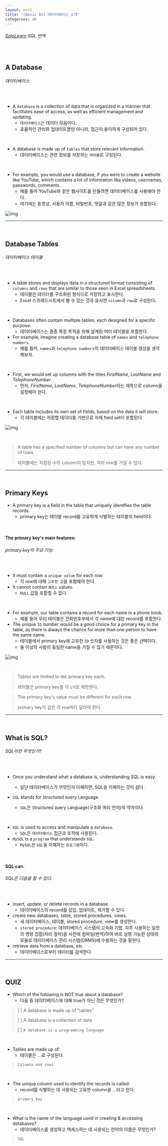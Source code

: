 ```yaml
---
layout: post
title: "(Basic 01) 데이터베이스 소개"
categories: db
---
```


###### [SoloLearn](https://www.sololearn.com/) SQL 번역

<br>

## A Database

###### 데이터베이스

<br>

- A `database` is a collection of data that is organized in a manner that facilitates ease of access, as well as efficient management and updating.
  - `데이터베이스`는 데이터 모음이다.
  - 효율적인 관리와 업데이트뿐만 아니라, 접근이 용이하게 구성되어 있다.

<br>

- A database is made up of `tables` that store relevant information.
  - 데이터베이스는 관련 정보를 저장하는 `테이블`로 구성된다.

<br>

- For example, you would use a database, if you were to create a website like YouTube, which contains a lot of information like videos, usernames, passwords, comments.
  - 예를 들어 YouTube와 같은 웹사이트를 만들려면 데이터베이스를 사용해야 한다.
  - 여기에는 동영상, 사용자 이름, 비밀번호, 댓글과 같은 많은 정보가 포함된다.

![img](/assets/img/sql-sololearn-basic-01-01.png)

------

<br>

## Database Tables

###### 데이터베이스 테이블

<br>

- A table stores and displays data in a structured format consisting of `columns` and `rows` that are similar to those seen in Excel spreadsheets.
  - 테이블은 데이터를 구조화된 형식으로 저장하고 표시한다.
  - Excel 스프레드시트에서 볼 수 있는 것과 유사한 `column`과 `row`로 구성된다.

<br>

- Databases often contain multiple tables, each designed for a specific purpose.
  - 데이터베이스는 종종 특정 목적을 위해 설계된 여러 테이블을 포함한다.
- For example, imagine creating a database table of `names` and `telephone numbers`.
  - 예를 들어, `names`과 `telephone numbers`의 데이터베이스 테이블 생성을 생각해보자.

<br>

- First, we would set up columns with the titles *FirstName*, *LastName* and *TelephoneNumber*.
  - 먼저, *FirstName*, *LastName*, *TelephoneNumber*라는 제목으로 column을 설정해야 한다.

<br>

- Each table includes its own set of fields, based on the data it will store.
  - 각 테이블에는 저장할 데이터를 기반으로 자체 field set이 포함된다.

![img](/assets/img/sql-sololearn-basic-01-02.png)

<br>

> A table has a specified number of columns but can have any number of rows.
>
> 테이블에는 지정된 수의 column이 있지만, 여러 row를 가질 수 있다.

------

<br>

## Primary Keys

- A primary key is a field in the table that uniquely identifies the table records.
  - primary key는 테이블 record를 고유하게 식별하는 테이블의 field이다.

<br>

#### The primary key's main features:

###### primary key의 주요 기능:

<br>

- It must contain a `unique value` for each row:
  - 각 row에 대해 `고유한 값`을 포함해야 한다.
- It cannot contain `NULL` values.
  - `NULL` 값을 포함할 수 없다.

<br>

- For example, our table contains a record for each name in a phone book.
  - 예를 들어 우리 테이블은 전화번호부에서 각 name에 대한 record를 포함한다.
- The unique `ID` number would be a good choice for a primary key in the table, as there is always the chance for more than one person to have the same name.
  - 테이블에서 primary key에 고유한 `ID` 숫자를 사용하는 것은 좋은 선택이다.
  - 둘 이상의 사람이 동일한 name을 가질 수 있기 때문이다.

![img](/assets/img/sql-sololearn-basic-01-03.png)

<br>

> Tables are limited to `ONE` primary key each.
>
> 테이블은 primary key를 각 `1개`로 제한한다.

> The primary key's value must be different for each row.
>
> primary key의 값은 각 row마다 달라야 한다.

------

<br>

## What is SQL?

###### SQL이란 무엇인가?

<br>

- Once you understand what a database is, understanding SQL is easy.
  - 일단 데이터베이스가 무엇인지 이해하면, SQL을 이해하는 것이 쉽다.

- `SQL` stands for `S`tructured `Q`uery `L`anguage.
  - `SQL`은 `S`tructured `Q`uery `L`anguage(구조화 쿼리 언어)의 약자이다.

<br>

- `SQL` is used to access and manipulate a `database`.
  - `SQL`은 `데이터베이스` 접근과 조작에 사용된다.
- `MySQL` is a `program` that understands `SQL`.
  - `MySQL`은 `SQL`을 이해하는 `프로그램`이다.

<br>

#### SQL can:

###### SQL은 다음을 할 수 있다.

<br>

- insert, update, or delete records in a database.
  - 데이터베이스의 record를 삽입, 업데이트, 제거할 수 있다.
- create new databases, table, stored procedures, views.
  - 새 데이터베이스, 테이블, stored procedure, view를 생성한다.
  - `stored procedure`: 데이터베이스 시스템의 고속화 기법. 자주 사용하는 일련의 명령 집합(처리 절차)을 사전에 컴파일(번역)하여 바로 실행 가능한 상태의 모듈로 데이터베이스 관리 시스템(DBMS)에 수용하는 것을 말한다.
- retrieve data from a database, etc.
  - 데이터베이스로부터 데이터를 검색한다.

------

<br>

## QUIZ

- Which of the following is NOT true about a database?
  - 다음 중 데이터베이스에 대해 true가 아닌 것은 무엇인가?

> [ ] A database is made up of "tables"
>
> [ ] A database is a collection of data
>
> [ ] `A database is a programming language`

<br>

- Tables are made up of:
  - 테이블은 ...로 구성된다.

> `Columns and rows`

<br>

- The unique column used to identify the records is called:
  - record를 식별하는 데 사용되는 고유한 column을 ...라고 한다.

> `primary key`

<br>

- What is the name of the language used in creating & accessing databases?
  - 데이터베이스를 생성하고 액세스하는 데 사용되는 언어의 이름은 무엇인가?

> `SQL`

<br>